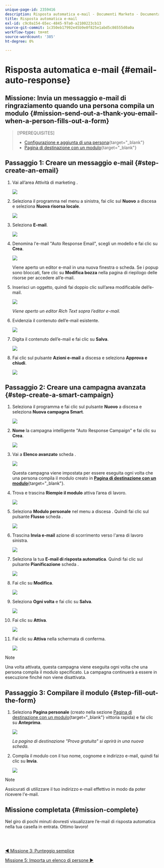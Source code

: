 ```yaml
---
unique-page-id: 2359416
description: Risposta automatica e-mail - Documenti Marketo - Documentazione del prodotto
title: Risposta automatica e-mail
exl-id: c9c0a154-65ec-4845-97a0-a2100223cb13
source-git-commit: 1c350eb17992e45b9e0f825e1abd5c86555d0a0a
workflow-type: tm+mt
source-wordcount: '385'
ht-degree: 0%

---
```


# Risposta automatica e-mail {#email-auto-response}

## Missione: Invia un messaggio e-mail di ringraziamento quando una persona compila un modulo {#mission-send-out-a-thank-you-email-when-a-person-fills-out-a-form}

>[!PREREQUISITES]
>
>* [Configurazione e aggiunta di una persona](/help/marketo/getting-started/quick-wins/get-set-up-and-add-a-person.md){target=&quot;_blank&quot;}
>* [Pagina di destinazione con un modulo](/help/marketo/getting-started/quick-wins/landing-page-with-a-form.md){target=&quot;_blank&quot;}


## Passaggio 1: Creare un messaggio e-mail {#step-create-an-email}

1. Vai all’area Attività di marketing .

   ![](assets/email-auto-response-1.png)

1. Seleziona il programma nel menu a sinistra, fai clic sul **Nuovo** a discesa e seleziona **Nuova risorsa locale**.

   ![](assets/email-auto-response-2.png)

1. Seleziona **E-mail**.

   ![](assets/email-auto-response-3.png)

1. Denomina l&#39;e-mail &quot;Auto Response Email&quot;, scegli un modello e fai clic su **Crea**.

   ![](assets/email-auto-response-4.png)

   Viene aperto un editor e-mail in una nuova finestra o scheda. Se i popup sono bloccati, fare clic su **Modifica bozza** nella pagina di riepilogo delle risorse per accedere all’e-mail.

1. Inserisci un oggetto, quindi fai doppio clic sull’area modificabile dell’e-mail.

   ![](assets/email-auto-response-5.png)

   _Viene aperto un editor Rich Text sopra l’editor e-mail._

1. Evidenzia il contenuto dell’e-mail esistente.

   ![](assets/email-auto-response-6.png)

1. Digita il contenuto dell’e-mail e fai clic su **Salva**.

   ![](assets/email-auto-response-7.png)

1. Fai clic sul pulsante **Azioni e-mail** a discesa e seleziona **Approva e chiudi**.

   ![](assets/email-auto-response-8.png)

## Passaggio 2: Creare una campagna avanzata {#step-create-a-smart-campaign}

1. Seleziona il programma e fai clic sul pulsante **Nuovo** a discesa e seleziona **Nuova campagna Smart**.

   ![](assets/email-auto-response-9.png)

1. **Nome** la campagna intelligente &quot;Auto Response Campaign&quot; e fai clic su **Crea**.

   ![](assets/email-auto-response-10.png)

1. Vai a **Elenco avanzato** scheda .

   ![](assets/email-auto-response-11.png)

   Questa campagna viene impostata per essere eseguita ogni volta che una persona compila il modulo creato in [**Pagina di destinazione con un modulo**](/help/marketo/getting-started/quick-wins/landing-page-with-a-form.md){target=&quot;_blank&quot;}.

1. Trova e trascina **Riempie il modulo** attiva l’area di lavoro.

   ![](assets/email-auto-response-12.png)

1. Seleziona **Modulo personale** nel menu a discesa . Quindi fai clic sul pulsante **Flusso** scheda .

   ![](assets/email-auto-response-13.png)

1. Trascina **Invia e-mail** azione di scorrimento verso l&#39;area di lavoro sinistra.

   ![](assets/email-auto-response-14.png)

1. Seleziona la tua **E-mail di risposta automatica**. Quindi fai clic sul pulsante **Pianificazione** scheda .

   ![](assets/email-auto-response-15.png)

1. Fai clic su **Modifica**.

   ![](assets/email-auto-response-16.png)

1. Seleziona **Ogni volta** e fai clic su **Salva**.

   ![](assets/email-auto-response-17.png)

1. Fai clic su **Attiva**.

   ![](assets/email-auto-response-18.png)

1. Fai clic su **Attiva** nella schermata di conferma.

   ![](assets/email-auto-response-19.png)

>[!NOTE]
>
>Una volta attivata, questa campagna viene eseguita ogni volta che una persona compila il modulo specificato. La campagna continuerà a essere in esecuzione finché non viene disattivata.

## Passaggio 3: Compilare il modulo {#step-fill-out-the-form}

1. Seleziona **Pagina personale** (creato nella sezione [Pagina di destinazione con un modulo](/help/marketo/getting-started/quick-wins/landing-page-with-a-form.md){target=&quot;_blank&quot;} vittoria rapida) e fai clic su **Anteprima**.

   ![](assets/email-auto-response-20.png)

   _La pagina di destinazione &quot;Prova gratuita&quot; si aprirà in una nuova scheda._

1. Compila il modulo con il tuo nome, cognome e indirizzo e-mail, quindi fai clic su **Invia**.

   ![](assets/email-auto-response-21.png)

>[!NOTE]
>
>Assicurati di utilizzare il tuo indirizzo e-mail effettivo in modo da poter ricevere l&#39;e-mail.

## Missione completata {#mission-complete}

Nel giro di pochi minuti dovresti visualizzare l’e-mail di risposta automatica nella tua casella in entrata. Ottimo lavoro!

<br> 

[◄ Missione 3: Punteggio semplice](/help/marketo/getting-started/quick-wins/simple-scoring.md)

[Missione 5: Importa un elenco di persone ►](/help/marketo/getting-started/quick-wins/import-a-list-of-people.md)
